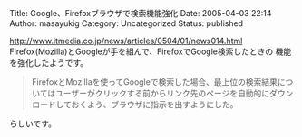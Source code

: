 Title: Google、Firefoxブラウザで検索機能強化
Date: 2005-04-03 22:14
Author: masayukig
Category: Uncategorized
Status: published

<http://www.itmedia.co.jp/news/articles/0504/01/news014.html>
Firefox(Mozilla)とGoogleが手を組んで、FirefoxでGoogle検索したときの
機能を強化したようです。

> FirefoxとMozillaを使ってGoogleで検索した場合、最上位の検索結果についてはユーザーがクリックする前からリンク先のページを自動的にダウンロードしておくよう、ブラウザに指示を出すようにした。

らしいです。
